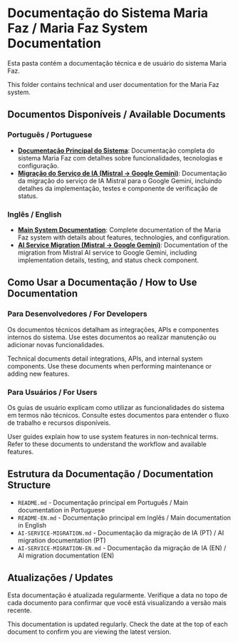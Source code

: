 # Documentação do Sistema Maria Faz / Maria Faz System Documentation

Esta pasta contém a documentação técnica e de usuário do sistema Maria Faz.

This folder contains technical and user documentation for the Maria Faz system.

## Documentos Disponíveis / Available Documents

### Português / Portuguese

- [**Documentação Principal do Sistema**](../README.md): Documentação completa do sistema Maria Faz com detalhes sobre funcionalidades, tecnologias e configuração.
- [**Migração do Serviço de IA (Mistral → Google Gemini)**](AI-SERVICE-MIGRATION.md): Documentação da migração do serviço de IA Mistral para o Google Gemini, incluindo detalhes da implementação, testes e componente de verificação de status.

### Inglês / English

- [**Main System Documentation**](README-EN.md): Complete documentation of the Maria Faz system with details about features, technologies, and configuration.
- [**AI Service Migration (Mistral → Google Gemini)**](AI-SERVICE-MIGRATION-EN.md): Documentation of the migration from Mistral AI service to Google Gemini, including implementation details, testing, and status check component.

## Como Usar a Documentação / How to Use Documentation

### Para Desenvolvedores / For Developers

Os documentos técnicos detalham as integrações, APIs e componentes internos do sistema. Use estes documentos ao realizar manutenção ou adicionar novas funcionalidades.

Technical documents detail integrations, APIs, and internal system components. Use these documents when performing maintenance or adding new features.

### Para Usuários / For Users

Os guias de usuário explicam como utilizar as funcionalidades do sistema em termos não técnicos. Consulte estes documentos para entender o fluxo de trabalho e recursos disponíveis.

User guides explain how to use system features in non-technical terms. Refer to these documents to understand the workflow and available features.

## Estrutura da Documentação / Documentation Structure

- `README.md` - Documentação principal em Português / Main documentation in Portuguese
- `README-EN.md` - Documentação principal em Inglês / Main documentation in English
- `AI-SERVICE-MIGRATION.md` - Documentação da migração de IA (PT) / AI migration documentation (PT)
- `AI-SERVICE-MIGRATION-EN.md` - Documentação da migração de IA (EN) / AI migration documentation (EN)

## Atualizações / Updates

Esta documentação é atualizada regularmente. Verifique a data no topo de cada documento para confirmar que você está visualizando a versão mais recente.

This documentation is updated regularly. Check the date at the top of each document to confirm you are viewing the latest version.